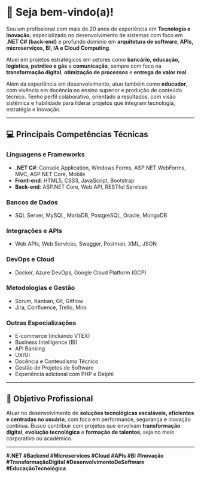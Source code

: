 # 👋 Seja bem-vindo(a)!

Sou um profissional com mais de 20 anos de experiência em **Tecnologia e Inovação**, especializado no desenvolvimento de sistemas com foco em **.NET C# (back-end)** e profundo domínio em **arquitetura de software, APIs, microserviços, BI, IA e Cloud Computing**.

Atuei em projetos estratégicos em setores como **bancário, educação, logística, petróleo e gás** e **comunicação**, sempre com foco na **transformação digital**, **otimização de processos** e **entrega de valor real**.

Além da experiência em desenvolvimento, atuo também como **educador**, com vivência em docência no ensino superior e produção de conteúdo técnico. Tenho perfil colaborativo, orientado a resultados, com visão sistêmica e habilidade para liderar projetos que integram tecnologia, estratégia e inovação.

---

## 💻 Principais Competências Técnicas

### **Linguagens e Frameworks**
- **.NET C#**: Console Application, Windows Forms, ASP.NET WebForms, MVC, ASP.NET Core, Mobile
- **Front-end**: HTML5, CSS3, JavaScript, Bootstrap
- **Back-end**: ASP.NET Core, Web API, RESTful Services

### **Bancos de Dados**
- SQL Server, MySQL, MariaDB, PostgreSQL, Oracle, MongoDB

### **Integrações e APIs**
- Web APIs, Web Services, Swagger, Postman, XML, JSON

### **DevOps e Cloud**
- Docker, Azure DevOps, Google Cloud Platform (GCP)

### **Metodologias e Gestão**
- Scrum, Kanban, Git, Gitflow
- Jira, Confluence, Trello, Miro

### **Outras Especializações**
- E-commerce (incluindo VTEX)
- Business Intelligence (BI)
- API Banking
- UX/UI
- Docência e Conteudismo Técnico
- Gestão de Projetos de Software
- Experiência adicional com PHP e Delphi

---

## 🚀 Objetivo Profissional

Atuar no desenvolvimento de **soluções tecnológicas escaláveis, eficientes e centradas no usuário**, com foco em performance, segurança e inovação contínua. Busco contribuir com projetos que envolvam **transformação digital**, **evolução tecnológica** e **formação de talentos**, seja no meio corporativo ou acadêmico.

---

**#.NET #Backend #Microservices #Cloud #APIs #BI #Inovação #TransformaçãoDigital #DesenvolvimentoDeSoftware #EducaçãoTecnológica**
